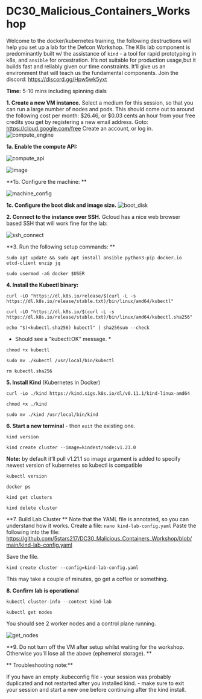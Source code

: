 # DC30_Malicious_Containers_Workshop


Welcome to the docker/kubernetes training, the following destructions will help you set up a lab for the Defcon Workshop. The K8s lab component is predominantly built w/ the assistance of `kind` - a tool for rapid prototyping in k8s, and `ansible` for orcestration. It’s not suitable for production usage,but it builds fast and reliably given our time constraints. It’ll give us an environment that will teach us the fundamental components. 
Join the discord: https://discord.gg/Hpw5wk5yxt 

**Time:** 5-10 mins including spinning dials


**1. Create a new VM instance.** Select a medium for this session, so that you can run a large number of nodes and pods. 
This should come out to around the following cost per month: $26.46, or $0.03 cents an hour from your free credits you get by registering a new email address. 
        Goto: https://cloud.google.com/free 
        Create an account, or log in. 
![compute_engine](https://user-images.githubusercontent.com/32903188/182159860-24dde591-f87f-4e70-8df1-be6e27455108.png)

**1a. Enable the compute API:** 

![compute_api](https://user-images.githubusercontent.com/32903188/182159962-e40dd9f9-d7d1-4410-957a-e03ca309e653.png)

![image](https://user-images.githubusercontent.com/32903188/182160064-ae2c5d3e-baaf-48a5-85ba-8f01c88b511f.png)

**1b. Configure the machine: ** 

![machine_config](https://user-images.githubusercontent.com/32903188/182160209-e7609477-f3e6-4c77-b2de-ad1a17b886c4.png)

**1c. Configure the boot disk and image size.** 
![boot_disk](https://user-images.githubusercontent.com/32903188/182160383-ebeb8930-ab12-4a36-8595-ba71622ce26c.png)


**2. Connect to the instance over SSH.** Gcloud has a nice web browser based SSH that will work fine for the lab: 

![ssh_connect](https://user-images.githubusercontent.com/32903188/182160599-ac61a507-3f02-4a3f-865f-39416aed9e31.png)

**3. Run the following setup commands: ** 

`sudo apt update && sudo apt install ansible python3-pip docker.io etcd-client unzip jq`

`sudo usermod -aG docker $USER`


**4. Install the Kubectl binary:**

 `curl -LO "https://dl.k8s.io/release/$(curl -L -s https://dl.k8s.io/release/stable.txt)/bin/linux/amd64/kubectl"` 

 `curl -LO "https://dl.k8s.io/$(curl -L -s https://dl.k8s.io/release/stable.txt)/bin/linux/amd64/kubectl.sha256"`

 `echo "$(<kubectl.sha256) kubectl" | sha256sum --check`

* Should see a "kubectl:OK" message. *
 
 `chmod +x kubectl` 
 
 `sudo mv ./kubectl /usr/local/bin/kubectl` 
 
 `rm kubectl.sha256` 
 
 **5. Install Kind** (Kubernetes in Docker) 
 
 `curl -Lo ./kind https://kind.sigs.k8s.io/dl/v0.11.1/kind-linux-amd64` 
 
 `chmod +x ./kind`
 
 `sudo mv ./kind /usr/local/bin/kind ` 
   
  
  **6. Start a new terminal** - then `exit` the existing one. 
  
  `kind version` 
  
  `kind create cluster --image=kindest/node:v1.23.0` 
  
  
**Note:** by default it’ll pull v1.21.1 so image argument is added to specify newest version of 
kubernetes so kubectl is compatible


`kubectl version`

`docker ps`

`kind get clusters` 


`kind delete cluster` 


**7. Build Lab Cluster ** 
Note that the YAML file is annotated, so you can understand how it works. 
 Create a file: 
 `nano kind-lab-config.yaml` 
 Paste the following into the file: https://github.com/5stars217/DC30_Malicious_Containers_Workshop/blob/main/kind-lab-config.yaml 
 
 Save the file. 
 
 `kind create cluster --config=kind-lab-config.yaml` 
 
 This may take a couple of minutes, go get a coffee or something. 
 
 **8. Confirm lab is operational**
 
 `kubectl cluster-info --context kind-lab`

`kubectl get nodes`

You should see 2 worker nodes and a control plane running.
 
![get_nodes](https://user-images.githubusercontent.com/32903188/182169551-f2564d91-33e9-4cc6-b4f2-ba9f9cd62834.png)


**9. Do not turn off the VM after setup whilst waiting for the workshop. Otherwise you'll lose all the above (ephemeral storage). ** 

  
   

** Troubleshooting note:**

If you have an empty .kubeconfig file - your session was probably duplicated and not restarted after you installed kind. - make sure to exit your session and start a new one before continuing after the kind install.






